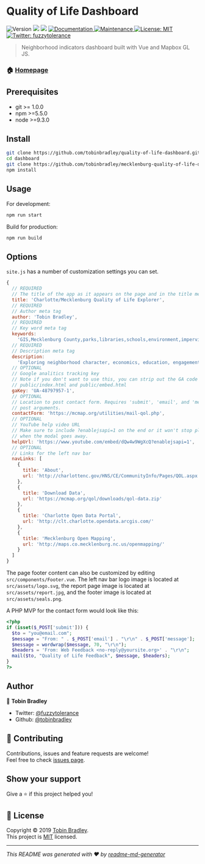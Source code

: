 # Quality of Life Dashboard

<p>
  <img alt="Version" src="https://img.shields.io/badge/version-4.0.0-blue.svg?cacheSeconds=2592000" />
  <img src="https://img.shields.io/badge/npm-%3E%3D5.5.0-blue.svg" />
  <img src="https://img.shields.io/badge/node-%3E%3D9.3.0-blue.svg" />
  <a href="https://github.com/tobinbradley/quality-of-life-dashboard#readme">
    <img alt="Documentation" src="https://img.shields.io/badge/documentation-yes-brightgreen.svg" target="_blank" />
  </a>
  <a href="https://github.com/tobinbradley/quality-of-life-dashboard/graphs/commit-activity">
    <img alt="Maintenance" src="https://img.shields.io/badge/Maintained%3F-yes-green.svg" target="_blank" />
  </a>
  <a href="https://github.com/tobinbradley/quality-of-life-dashboard/blob/master/LICENSE">
    <img alt="License: MIT" src="https://img.shields.io/badge/License-MIT-yellow.svg" target="_blank" />
  </a>
  <a href="https://twitter.com/fuzzytolerance">
    <img alt="Twitter: fuzzytolerance" src="https://img.shields.io/twitter/follow/fuzzytolerance.svg?style=social" target="_blank" />
  </a>
</p>

> Neighborhood indicators dashboard built with Vue and Mapbox GL JS.

### 🏠 [Homepage](https://github.com/tobinbradley/quality-of-life-dashboard)

## Prerequisites

- git >= 1.0.0
- npm >=5.5.0
- node >=9.3.0

## Install

``` bash
git clone https://github.com/tobinbradley/quality-of-life-dashboard.git dashboard
cd dashboard
git clone https://github.com/tobinbradley/mecklenburg-quality-of-life-data.git data
npm install
```

## Usage

For development:

```sh
npm run start
```

Build for production:

```sh
npm run build
```

## Options

`site.js` has a number of customization settings you can set.

```javascript
{
  // REQUIRED
  // The title of the app as it appears on the page and in the title meta
  title: 'Charlotte/Mecklenburg Quality of Life Explorer',
  // REQUIRED
  // Author meta tag
  author: 'Tobin Bradley',
  // REQUIRED
  // Key word meta tag
  keywords:
    'GIS,Mecklenburg County,parks,libraries,schools,environment,impervious surface,floodplain,zoning,assessment,tax,photos,government',
  // REQUIRED
  // Description meta tag
  description:
    'Exploring neighborhood character, economics, education, engagement, environment, health, housing, safety and transportation.',
  // OPTIONAL
  // Google analitics tracking key
  // Note if you don't want to use this, you can strip out the GA code in
  // public/index.html and public/embed.html
  gaKey: 'UA-48797957-1',
  // OPTIONAL
  // Location to post contact form. Requires 'submit', 'email', and 'message'
  // post arguments.
  contactForm: 'https://mcmap.org/utilities/mail-qol.php',
  // OPTIONAL
  // YouTube help video URL
  // Make sure to include ?enablejsapi=1 on the end or it won't stop playing
  // when the modal goes away.
  helpUrl: 'https://www.youtube.com/embed/dQw4w9WgXcQ?enablejsapi=1',
  // OPTIONAL
  // Links for the left nav bar
  navLinks: [
    {
      title: 'About',
      url: 'http://charlottenc.gov/HNS/CE/CommunityInfo/Pages/QOL.aspx'
    },
    {
      title: 'Download Data',
      url: 'https://mcmap.org/qol/downloads/qol-data.zip'
    },
    {
      title: 'Charlotte Open Data Portal',
      url: 'http://clt.charlotte.opendata.arcgis.com/'
    },
    {
      title: 'Mecklenburg Open Mapping',
      url: 'http://maps.co.mecklenburg.nc.us/openmapping/'
    }
  ]
}
```

The page footer content can also be customized by editing `src/components/Footer.vue`. The left nav bar logo image is located at `src/assets/logo.svg`, the report page image is located at `src/assets/report.jpg`, and the footer image is located at `src/assets/seals.png`.

A PHP MVP for the contact form would look like this:

```php
<?php
if (isset($_POST['submit'])) {
  $to = "you@email.com";
  $message = "From: " . $_POST['email'] . "\r\n" . $_POST['message'];
  $message = wordwrap($message, 70, "\r\n");
  $headers = 'From: Web Feedback <no-reply@yoursite.org>' . "\r\n";
  mail($to, "Quality of Life Feedback", $message, $headers);
}
?>
```

## Author

👤 **Tobin Bradley**

* Twitter: [@fuzzytolerance](https://twitter.com/fuzzytolerance)
* Github: [@tobinbradley](https://github.com/tobinbradley)

## 🤝 Contributing

Contributions, issues and feature requests are welcome!<br />Feel free to check [issues page](https://github.com/tobinbradley/quality-of-life-dashboard/issues).

## Show your support

Give a ⭐️ if this project helped you!

## 📝 License

Copyright © 2019 [Tobin Bradley](https://github.com/tobinbradley).<br />
This project is [MIT](https://github.com/tobinbradley/quality-of-life-dashboard/blob/master/LICENSE) licensed.

***
_This README was generated with ❤️ by [readme-md-generator](https://github.com/kefranabg/readme-md-generator)_